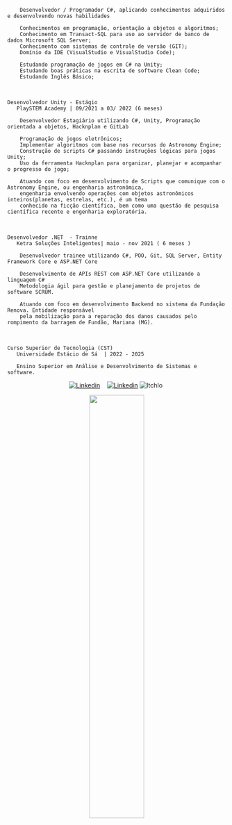         Desenvolvedor / Programador C#, aplicando conhecimentos adquiridos e desenvolvendo novas habilidades

        Conhecimentos em programação, orientação a objetos e algoritmos; 
        Conhecimento em Transact-SQL para uso ao servidor de banco de dados Microsoft SQL Server;        
        Conhecimento com sistemas de controle de versão (GIT);
        Domínio da IDE (VisualStudio e VisualStudio Code);

        Estudando programação de jogos em C# na Unity;
        Estudando boas práticas na escrita de software Clean Code;
        Estudando Inglês Básico;
 
<br>
  
    Desenvolvedor Unity - Estágio 
       PlaySTEM Academy | 09/2021 a 03/ 2022 (6 meses) 

        Desenvolvedor Estagiário utilizando C#, Unity, Programação orientada a objetos, Hacknplan e GitLab
            
        Programação de jogos eletrônicos;
        Implementar algoritmos com base nos recursos do Astronomy Engine;
        Construção de scripts C# passando instruções lógicas para jogos Unity;
        Uso da ferramenta Hacknplan para organizar, planejar e acompanhar o progresso do jogo;
        
        Atuando com foco em desenvolvimento de Scripts que comunique com o Astronomy Engine, ou engenharia astronômica,
        engenharia envolvendo operações com objetos astronômicos inteiros(planetas, estrelas, etc.), é um tema 
        conhecido na ficção científica, bem como uma questão de pesquisa científica recente e engenharia exploratória.


<br>
  
    Desenvolvedor .NET  - Trainne
       Ketra Soluções Inteligentes| maio - nov 2021 ( 6 meses ) 

        Desenvolvedor trainee utilizando C#, POO, Git, SQL Server, Entity Framework Core e ASP.NET Core

        Desenvolvimento de APIs REST com ASP.NET Core utilizando a linguagem C#
        Metodologia ágil para gestão e planejamento de projetos de software SCRUM.

        Atuando com foco em desenvolvimento Backend no sistema da Fundação Renova. Entidade responsável
        pela mobilização para a reparação dos danos causados pelo rompimento da barragem de Fundão, Mariana (MG).

<br>

    Curso Superior de Tecnologia (CST) 
       Universidade Estácio de Sá  | 2022 - 2025
            
       Ensino Superior em Análise e Desenvolvimento de Sistemas e software.          


<div>
   <p align="center">
    <a href="https://www.linkedin.com/in/alfredo-gomes-pereira-1ba665239"><img alt="Linkedin" src="https://img.shields.io/badge/-LinkedIn-blue?style=for-the-badge&logo=Linkedin&logoColor=white"></a>&nbsp;&nbsp;&nbsp;
    <a href="https://www.youtube.com/c/ÁreadaProgramação"><img alt="Linkedin" src="https://img.shields.io/youtube/channel/subscribers/UCXKSo8RSfVmrawXleZ-_arg?style=social"></a><a href="https://www.linkedin.com/in/alfredo1995/" target="_blank"></a>&nbsp;<img alt="ItchIo" src="https://img.icons8.com/windows/452/itch-io.png"></a><a href="https://alfredo1995.itch.io/" target="_blank"></a>&nbsp;
  </p>
</div>

<p align="center"><img width=50% src="https://media.giphy.com/media/IThjAlJnD9WNO/giphy.gif"></p>

